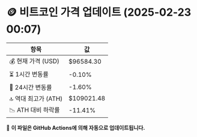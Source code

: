 # 🪙 비트코인 가격 업데이트 (2025-02-23 00:07)

| 항목                | 값 |
|--------------------|----------------|
| 💰 현재 가격 (USD) | $96584.30 |
| ⏳ 1시간 변동률    | -0.10% |
| 📆 24시간 변동률   | -1.60% |
| 🔝 역대 최고가 (ATH) | $109021.48 |
| 📉 ATH 대비 하락률 | -11.41% |

🔄 **이 파일은 GitHub Actions에 의해 자동으로 업데이트됩니다.**

